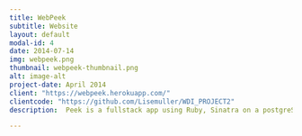 ```yaml
---
title: WebPeek
subtitle: Website 
layout: default
modal-id: 4
date: 2014-07-14
img: webpeek.png
thumbnail: webpeek-thumbnail.png
alt: image-alt
project-date: April 2014
client: "https://webpeek.herokuapp.com/"
clientcode: "https://github.com/Lisemuller/WDI_PROJECT2"
description:  Peek is a fullstack app using Ruby, Sinatra on a postgreSQL and ActiveRecord base using BCrypt for the authentication and SCSS and Pure CSS for the styling. Peek allows the user to keep track of his favourite websites, sort them in different folders of his choice and shared those folders with other users of the website by looking for their name in a search bar. 

---
```


